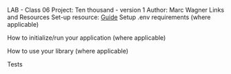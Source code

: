 
LAB - Class 06
Project: Ten thousand - version 1
Author: Marc Wagner
Links and Resources
Set-up resource:  [Guide](https://codereview.stackexchange.com/questions/185103/ten-thousand-a-dice-game-for-multiple-players)
Setup
.env requirements (where applicable)

How to initialize/run your application (where applicable)

How to use your library (where applicable)

Tests


